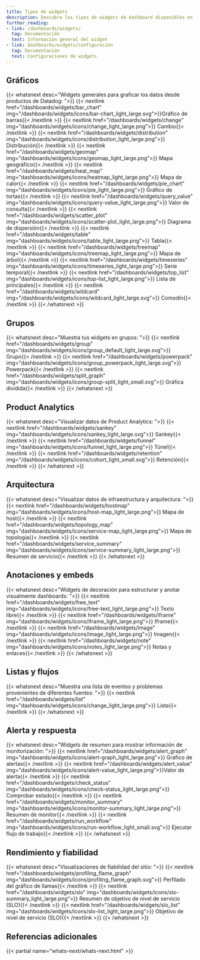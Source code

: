 ```yaml
---
title: Tipos de widgets
description: Descubre los tipos de widgets de dashboard disponibles en Datadog para visualizar y analizar tus datos, incluidos gráficos, tablas, grupos y widgets de análisis.
further_reading:
- link: /dashboards/widgets/
  tag: Documentación
  text: Información general del widget
- link: dashboards/widgets/configuración
  tag: Documentación
  text: Configuraciones de widgets
---
```


## Gráficos
{{< whatsnext desc="Widgets generales para graficar los datos desde productos de Datadog: ">}}
    {{< nextlink href="/dashboards/widgets/bar_chart"
        img="/dashboards/widgets/icons/bar-chart_light_large.svg">}}Gráfico de barras{{< /nextlink >}}
    {{< nextlink href="/dashboards/widgets/change"
        img="dashboards/widgets/icons/change_light_large.png">}} Cambio{{< /nextlink >}}
    {{< nextlink href="/dashboards/widgets/distribution"
        img="dashboards/widgets/icons/distribution_light_large.png">}} Distribución{{< /nextlink >}}
    {{< nextlink href="/dashboards/widgets/geomap"
        img="dashboards/widgets/icons/geomap_light_large.png">}} Mapa geográfico{{< /nextlink >}}
    {{< nextlink href="/dashboards/widgets/heat_map"
        img="dashboards/widgets/icons/heatmap_light_large.png">}} Mapa de calor{{< /nextlink >}}
    {{< nextlink href="/dashboards/widgets/pie_chart"
        img="dashboards/widgets/icons/pie_light_large.png">}} Gráfico de tortas{{< /nextlink >}}
    {{< nextlink href="/dashboards/widgets/query_value"
        img="dashboards/widgets/icons/query-value_light_large.png">}} Valor de consulta{{< /nextlink >}}
    {{< nextlink href="/dashboards/widgets/scatter_plot"
        img="dashboards/widgets/icons/scatter-plot_light_large.png">}} Diagrama de dispersión{{< /nextlink >}}
    {{< nextlink href="/dashboards/widgets/table"
        img="dashboards/widgets/icons/table_light_large.png">}} Tabla{{< /nextlink >}}
    {{< nextlink href="/dashboards/widgets/treemap"
        img="dashboards/widgets/icons/treemap_light_large.png">}} Mapa de árbol{{< /nextlink >}}
    {{< nextlink href="/dashboards/widgets/timeseries"
        img="dashboards/widgets/icons/timeseries_light_large.png">}} Serie temporal{{< /nextlink >}}
    {{< nextlink href="/dashboards/widgets/top_list"
        img="dashboards/widgets/icons/top-list_light_large.png">}} Lista de principales{{< /nextlink >}}
    {{< nextlink href="/dashboards/widgets/wildcard"
        img="/dashboards/widgets/icons/wildcard_light_large.svg">}} Comodín{{< /nextlink >}}
{{< /whatsnext >}}

## Grupos
{{< whatsnext desc="Muestra tus widgets en grupos: ">}}
    {{< nextlink href="/dashboards/widgets/group"
        img="dashboards/widgets/icons/group_default_light_large.svg">}} Grupo{{< /nextlink >}}
    {{< nextlink href="/dashboards/widgets/powerpack"
        img="dashboards/widgets/icons/group_powerpack_light_large.svg">}} Powerpack{{< /nextlink >}}
    {{< nextlink href="/dashboards/widgets/split_graph"
        img="dashboards/widgets/icons/group-split_light_small.svg">}} Gráfica dividida{{< /nextlink >}}
{{< /whatsnext >}}

## Product Analytics
{{< whatsnext desc="Visualizar datos de Product Analytics: ">}}
    {{< nextlink href="/dashboards/widgets/sankey"
        img="dashboards/widgets/icons/sankey_light_large.svg">}} Sankey{{< /nextlink >}}
    {{< nextlink href="/dashboards/widgets/funnel"
        img="dashboards/widgets/icons/funnel_light_large.png">}} Túnel{{< /nextlink >}}
    {{< nextlink href="/dashboards/widgets/retention"
        img="/dashboards/widgets/icons/cohort_light_small.svg">}} Retención{{< /nextlink >}}
{{< /whatsnext >}}

## Arquitectura
{{< whatsnext desc="Visualizar datos de infraestructura y arquitectura: ">}}
    {{< nextlink href="/dashboards/widgets/hostmap"
        img="dashboards/widgets/icons/host-map_light_large.png">}} Mapa de host{{< /nextlink >}}
    {{< nextlink href="/dashboards/widgets/topology_map"
        img="dashboards/widgets/icons/service-map_light_large.png">}} Mapa de topología{{< /nextlink >}}
    {{< nextlink href="/dashboards/widgets/service_summary"
        img="dashboards/widgets/icons/service-summary_light_large.png">}} Resumen de servicio{{< /nextlink >}}
{{< /whatsnext >}}

## Anotaciones y embeds
{{< whatsnext desc="Widgets de decoración para estructurar y anotar visualmente dashboards: ">}}
    {{< nextlink href="/dashboards/widgets/free_text"
        img="dashboards/widgets/icons/free-text_light_large.png">}} Texto libre{{< /nextlink >}}
    {{< nextlink href="/dashboards/widgets/iframe"
        img="dashboards/widgets/icons/iframe_light_large.png">}} Iframe{{< /nextlink >}}
    {{< nextlink href="/dashboards/widgets/image"
        img="dashboards/widgets/icons/image_light_large.png">}} Imagen{{< /nextlink >}}
    {{< nextlink href="/dashboards/widgets/note"
        img="dashboards/widgets/icons/notes_light_large.png">}} Notas y enlaces{{< /nextlink >}}
{{< /whatsnext >}}

## Listas y flujos
{{< whatsnext desc="Muestra una lista de eventos y problemas provenientes de diferentes fuentes: ">}}
    {{< nextlink href="/dashboards/widgets/list"
        img="dashboards/widgets/icons/change_light_large.png">}} Lista{{< /nextlink >}}
{{< /whatsnext >}}

## Alerta y respuesta
{{< whatsnext desc="Widgets de resumen para mostrar información de monitorización: ">}}
    {{< nextlink href="/dashboards/widgets/alert_graph"
        img="dashboards/widgets/icons/alert-graph_light_large.png">}} Gráfico de alertas{{< /nextlink >}}
    {{< nextlink href="/dashboards/widgets/alert_value"
        img="dashboards/widgets/icons/alert-value_light_large.png">}}Valor de alerta{{< /nextlink >}}
    {{< nextlink href="/dashboards/widgets/check_status"
        img="dashboards/widgets/icons/check-status_light_large.png">}} Comprobar estado{{< /nextlink >}}
    {{< nextlink href="/dashboards/widgets/monitor_summary"
        img="dashboards/widgets/icons/monitor-summary_light_large.png">}} Resumen de monitor{{< /nextlink >}}
    {{< nextlink href="/dashboards/widgets/run_workflow"
        img="dashboards/widgets/icons/run-workflow_light_small.svg">}} Ejecutar flujo de trabajo{{< /nextlink >}}
{{< /whatsnext >}}

## Rendimiento y fiabilidad
{{< whatsnext desc="Visualizaciones de fiabilidad del sitio: ">}}
    {{< nextlink href="/dashboards/widgets/profiling_flame_graph"
        img="dashboards/widgets/icons/profiling_flame_graph.svg">}} Perfilado del gráfico de llamas{{< /nextlink >}}
    {{< nextlink href="/dashboards/widgets/slo"
        img="dashboards/widgets/icons/slo-summary_light_large.png">}} Resumen de objetivo de nivel de servicio (SLO){{< /nextlink >}}
    {{< nextlink href="/dashboards/widgets/slo_list"
        img="dashboards/widgets/icons/slo-list_light_large.png">}} Objetivo de nivel de servicio (SLO){{< /nextlink >}}
{{< /whatsnext >}}


## Referencias adicionales

{{< partial name="whats-next/whats-next.html" >}}
